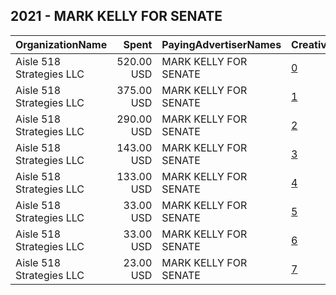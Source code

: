 ## 2021 - MARK KELLY FOR SENATE 
|OrganizationName|Spent|PayingAdvertiserNames|CreativeUrls|Impressions|Genders|AgeBrackets|CountryCodes|BillingAddresses|CandidateBallotInformation|
|:---|---:|:---|:---|---:|:---|:---|:---|:---|:---|
|Aisle 518 Strategies LLC|520.00 USD|MARK KELLY FOR SENATE|[0](https://www.snap.com/political-ads/asset/d0e540ecf96600c03670e4856351f6a31c1c192eb95f0b3c281bfcb7a478daad?mediaType=png)|37,292||18+|united states|"1133 15th St NW,Washington,20005,US"|Mark Kelly|
|Aisle 518 Strategies LLC|375.00 USD|MARK KELLY FOR SENATE|[1](https://www.snap.com/political-ads/asset/be35ebdb1f28afbb7dd4923b5f048ca2239a765fa7d6006fe15b93cd0829cedf?mediaType=png)|23,882||18+|united states|"1133 15th St NW,Washington,20005,US"|Mark Kelly|
|Aisle 518 Strategies LLC|290.00 USD|MARK KELLY FOR SENATE|[2](https://www.snap.com/political-ads/asset/d01400541c5549bec18628ff8d4e23221f24b978bf1f5ceb0d4235ad6c5124f1?mediaType=mp4)|23,599||18+|united states|"1133 15th St NW,Washington,20005,US"|Mark Kelly for Senate|
|Aisle 518 Strategies LLC|143.00 USD|MARK KELLY FOR SENATE|[3](https://www.snap.com/political-ads/asset/6e3b0362a513cb922d94632732f5dc2d1966dc64e2ffa077ef80efc00b5a1462?mediaType=png)|13,651||18+|united states|"1133 15th St NW,Washington,20005,US"|Mark Kelly for Senate|
|Aisle 518 Strategies LLC|133.00 USD|MARK KELLY FOR SENATE|[4](https://www.snap.com/political-ads/asset/539884f6bdb47666865924bdf81a1c39f40a43f2e077d266d96645ab1fe054d9?mediaType=png)|10,966||18+|united states|"1133 15th St NW,Washington,20005,US"|Mark Kelly for Senate|
|Aisle 518 Strategies LLC|33.00 USD|MARK KELLY FOR SENATE|[5](https://www.snap.com/political-ads/asset/539884f6bdb47666865924bdf81a1c39f40a43f2e077d266d96645ab1fe054d9?mediaType=png)|3,189||18+|united states|"1133 15th St NW,Washington,20005,US"|Mark Kelly for Senate|
|Aisle 518 Strategies LLC|33.00 USD|MARK KELLY FOR SENATE|[6](https://www.snap.com/political-ads/asset/d01400541c5549bec18628ff8d4e23221f24b978bf1f5ceb0d4235ad6c5124f1?mediaType=mp4)|2,992||18+|united states|"1133 15th St NW,Washington,20005,US"|Mark Kelly for Senate|
|Aisle 518 Strategies LLC|23.00 USD|MARK KELLY FOR SENATE|[7](https://www.snap.com/political-ads/asset/6e3b0362a513cb922d94632732f5dc2d1966dc64e2ffa077ef80efc00b5a1462?mediaType=png)|1,964||18+|united states|"1133 15th St NW,Washington,20005,US"|Mark Kelly for Senate|
